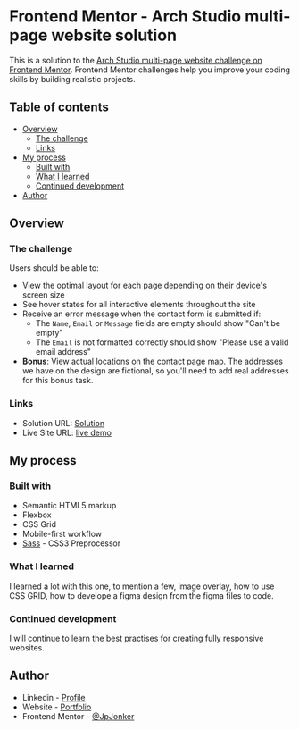 # Frontend Mentor - Arch Studio multi-page website solution

This is a solution to the [Arch Studio multi-page website challenge on Frontend Mentor](https://www.frontendmentor.io/challenges/arch-studio-multipage-website-wNIbOFYR6). Frontend Mentor challenges help you improve your coding skills by building realistic projects.

## Table of contents

- [Overview](#overview)
  - [The challenge](#the-challenge)
  - [Links](#links)
- [My process](#my-process)
  - [Built with](#built-with)
  - [What I learned](#what-i-learned)
  - [Continued development](#continued-development)
- [Author](#author)

## Overview

### The challenge

Users should be able to:

- View the optimal layout for each page depending on their device's screen size
- See hover states for all interactive elements throughout the site
- Receive an error message when the contact form is submitted if:
  - The `Name`, `Email` or `Message` fields are empty should show "Can't be empty"
  - The `Email` is not formatted correctly should show "Please use a valid email address"
- **Bonus**: View actual locations on the contact page map. The addresses we have on the design are fictional, so you'll need to add real addresses for this bonus task.

### Links

- Solution URL: [Solution](https://www.frontendmentor.io/solutions/responsive-website-with-flex-box-grid-and-vanilla-js-rJEIWBV49)
- Live Site URL: [live demo](https://dev-jp-arch-studio-website.netlify.app/)

## My process

### Built with

- Semantic HTML5 markup
- Flexbox
- CSS Grid
- Mobile-first workflow
- [Sass](https://sass-lang.com) - CSS3 Preprocessor

### What I learned

I learned a lot with this one, to mention a few, image overlay, how to use CSS GRID, how to develope a figma design from the figma files to code.

### Continued development

I will continue to learn the best practises for creating fully responsive websites.

## Author

- Linkedin - [Profile](https://www.linkedin.com/in/jp-jonker-387078225/)
- Website - [Portfolio](https://devjp.website)
- Frontend Mentor - [@JpJonker](https://www.frontendmentor.io/profile/JpJonker)
